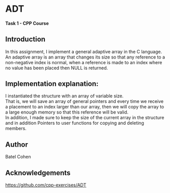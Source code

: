 # ADT 
#### Task 1 - CPP Course<br/>
## Introduction <br/>
In this assignment, I implement a general adaptive array in the C language.<br/>
An adaptive array is an array that changes its size so that any reference to a non-negative index is normal, when a reference is made to an index where no value has been placed then NULL is returned.<br/>
## Implementation explanation:<br/>
I instantiated the structure with an array of variable size.<br/>
That is, we will save an array of general pointers and every time we receive a placement to an index larger than our array, then we will copy the array to a large enough memory so that this reference will be valid.<br/> In addition, I made sure to keep the size of the current array in the structure and in addition Pointers to user functions for copying and deleting members.<br/>
## Author <br/>
Batel Cohen<br/>
## Acknowledgements<br/>
https://github.com/cpp-exercises/ADT
